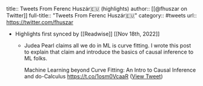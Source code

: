 title:: Tweets From Ferenc Huszár🇪🇺 (highlights)
author:: [[@fhuszar on Twitter]]
full-title:: "Tweets From Ferenc Huszár🇪🇺"
category:: #tweets
url:: https://twitter.com/fhuszar

- Highlights first synced by [[Readwise]] [[Nov 18th, 2022]]
	- Judea Pearl claims all we do in ML is curve fitting. I wrote this post to explain that claim and introduce the basics of causal inference to ML folks.
	  
	  Machine Learning beyond Curve Fitting: An Intro to Causal Inference and do-Calculus
	  https://t.co/1osm0VcaaR ([View Tweet](https://twitter.com/search?q=Judea%20Pearl%20claims%20all%20we%20do%20in%20ML%20is%20curve%20fitting.%20I%20wrote%20this%20post%20to%20explain%20that%20claim%20and%20introduce%20the%20basics%20of%20causal%20inference%20to%20ML%20folks.%20%20Machine%20Learning%20beyond%20Curve%20Fitting%3A%20An%20Intro%20to%20Causal%20Inference%20and%20do-Calculus%20http%20%28from%3A%40fhuszar%29))